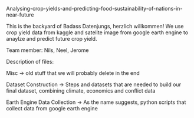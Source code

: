 Analysing-crop-yields-and-predicting-food-sustainability-of-nations-in-near-future

This is the backyard of Badass Datenjungs, herzlich willkommen! 
We use crop yield data from kaggle and satelite image from google earth engine to anaylze and predict future crop yield.

Team member:
Nils, Neel, Jerome

Description of files:

Misc -> old stuff that we will probably delete in the end

Dataset Construction -> Steps and datasets that are needed to build our final dataset, combining climate, economics and conflict data

Earth Engine Data Collection -> As the name suggests, python scripts that collect data from google earth engine